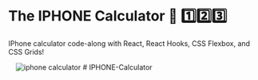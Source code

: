# The IPHONE Calculator 📱 1️⃣2️⃣3️⃣

 IPhone calculator code-along with React, React Hooks, CSS Flexbox, and CSS Grids!

<img src="iphone.png" alt="iphone calculator" style="margin-left: 15px;" />
# IPHONE-Calculator
